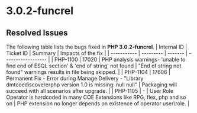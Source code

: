 # 3.0.2-funcrel

## Resolved Issues

The following table lists the bugs fixed in **PHP 3.0.2-funcrel**.
| Internal ID | Ticket ID | Summary | Impacts of the fix |
| ----------- | --------- | ------- | ------------------ |
| PHP-1100 | 17020 | PHP analysis warnings- 'unable to find end of ESQL section' & 'end of string' not found | "End of string not found" warnings results in file being skipped. |
| PHP-1104 | 17606 | Permanent Fix - Error during Manage Delivery - "Library dmtcoediscovererphp version 1.0 is missing: null null" | Packaging will succeed with all scenarios after upgrade. |
| PHP-1105 | - | User Role Operator is hardcoded in many COE Extensions like RPG, flex, php and so on | PHP extension no longer depends on existence of operator user\\role. |

